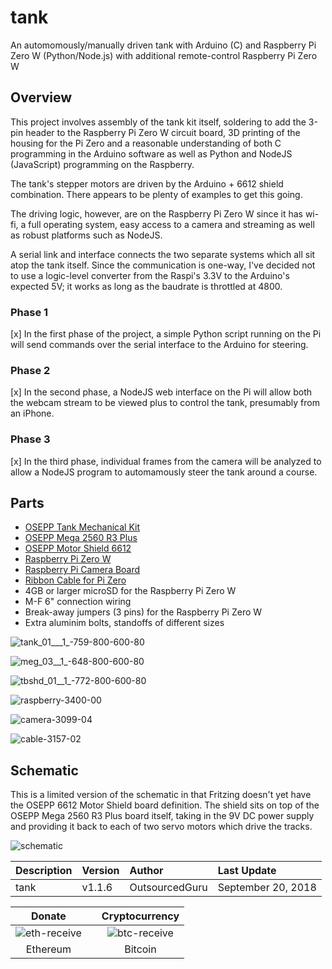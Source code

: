# tank
An automomously/manually driven tank with Arduino (C) and Raspberry Pi Zero W (Python/Node.js) with additional remote-control Raspberry Pi Zero W

## Overview
This project involves assembly of the tank kit itself, soldering to add the 3-pin header to the Raspberry Pi Zero W circuit board, 3D printing of the housing for the Pi Zero and a reasonable understanding of both C programming in the Arduino software as well as Python and NodeJS (JavaScript) programming on the Raspberry.

The tank's stepper motors are driven by the Arduino + 6612 shield combination. There appears to be plenty of examples to get this going.

The driving logic, however, are on the Raspberry Pi Zero W since it has wi-fi, a full operating system, easy access to a camera and streaming as well as robust platforms such as NodeJS.

A serial link and interface connects the two separate systems which all sit atop the tank itself. Since the communication is one-way, I've decided not to use a logic-level converter from the Raspi's 3.3V to the Arduino's expected 5V; it works as long as the baudrate is throttled at 4800.

### Phase 1
[x] In the first phase of the project, a simple Python script running on the Pi will send commands over the serial interface to the Arduino for steering.

### Phase 2
[x] In the second phase, a NodeJS web interface on the Pi will allow both the webcam stream to be viewed plus to control the tank, presumably from an iPhone.

### Phase 3
[x] In the third phase, individual frames from the camera will be analyzed to allow a NodeJS program to automamously steer the tank around a course.

## Parts

* [OSEPP Tank Mechanical Kit](https://www.osepp.com/robotic-kits/4-tank-mechanical-kit)
* [OSEPP Mega 2560 R3 Plus](https://www.osepp.com/electronic-modules/microcontroller-boards/101-osepp-mega-2560-r3-plus)
* [OSEPP Motor Shield 6612](https://www.osepp.com/electronic-modules/shields/120-motor-shield-6612)
* [Raspberry Pi Zero W](https://www.adafruit.com/product/3400)
* [Raspberry Pi Camera Board](https://www.adafruit.com/product/3099)
* [Ribbon Cable for Pi Zero](https://www.adafruit.com/product/3157)
* 4GB or larger microSD for the Raspberry Pi Zero W
* M-F 6" connection wiring
* Break-away jumpers (3 pins) for the Raspberry Pi Zero W
* Extra aluminim bolts, standoffs of different sizes

![tank_01___1_-759-800-600-80](https://user-images.githubusercontent.com/15971213/45173613-8ef29d00-b1bd-11e8-8f21-86c4f1f96e1b.jpg)

![meg_03__1_-648-800-600-80](https://user-images.githubusercontent.com/15971213/45173835-27891d00-b1be-11e8-81a1-741d583d0cae.jpg)

![tbshd_01__1_-772-800-600-80](https://user-images.githubusercontent.com/15971213/45173799-0de7d580-b1be-11e8-8c9f-9d1f8dae0a13.jpg)

![raspberry-3400-00](https://user-images.githubusercontent.com/15971213/45173865-3d96dd80-b1be-11e8-8301-411737559a42.jpg)

![camera-3099-04](https://user-images.githubusercontent.com/15971213/45174094-cdd52280-b1be-11e8-9c9c-aa27e4ceeaba.jpg)

![cable-3157-02](https://user-images.githubusercontent.com/15971213/45174056-b4cc7180-b1be-11e8-814f-5597a6b547e1.jpg)

## Schematic
This is a limited version of the schematic in that Fritzing doesn't yet have the OSEPP 6612 Motor Shield board definition. The shield sits on top of the OSEPP Mega 2560 R3 Plus board itself, taking in the 9V DC power supply and providing it back to each of two servo motors which drive the tracks.

![schematic](https://user-images.githubusercontent.com/15971213/45173434-0ecc3780-b1bd-11e8-92f5-89ce5c769fd5.png)

|Description|Version|Author|Last Update|
|:---|:---|:---|:---|
|tank|v1.1.6|OutsourcedGuru|September 20, 2018|

|Donate||Cryptocurrency|
|:-----:|---|:--------:|
| ![eth-receive](https://user-images.githubusercontent.com/15971213/40564950-932d4d10-601f-11e8-90f0-459f8b32f01c.png) || ![btc-receive](https://user-images.githubusercontent.com/15971213/40564971-a2826002-601f-11e8-8d5e-eeb35ab53300.png) |
|Ethereum||Bitcoin|
